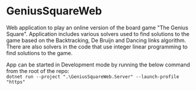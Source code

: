 # GeniusSquareWeb
Web application to play an online version of the board game "The Genius Square".
Application  includes various solvers used to find solutions to the game based on the Backtracking, De Bruijn and Dancing links algorithm.
There are also solvers in the code that use integer linear programming to find solutions to the game.

App can be started in Development mode by running the below command from the root of the repo:  
`dotnet run --project ".\GeniusSquareWeb.Server" --launch-profile "https"`
